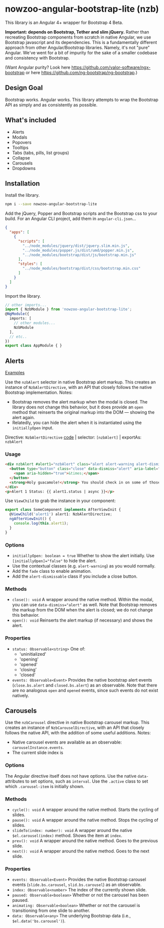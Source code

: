 # nowzoo-angular-bootstrap-lite (nzb)

This library is an Angular 4+ wrapper for  Bootstrap 4 Beta.

**Important: depends on Bootstrap, Tether and slim jQuery.** Rather than recreating Bootstrap components from scratch in native Angular, we use Bootstrap javascript and its dependencies. This is a fundamentally different approach from other Angular/Bootstrap libraries. Namely, it's not "pure" Angular. We've went for a bit of impurity for the sake of a smaller codebase and consistency with Bootstrap.

(Want Angular purity? Look here https://github.com/valor-software/ngx-bootstrap or here https://github.com/ng-bootstrap/ng-bootstrap.)

## Design Goal

Bootstrap works. Angular works. This library attempts to wrap the Bootstrap API as simply and as consistently as possible.

## What's included
 - Alerts
 - Modals
 - Popovers
 - Tooltips
 - Tabs (tabs, pills, list groups)
 - Collapse
 - Carousels
 - Dropdowns

## Installation

Install the library.
```bash
npm i --save nowzoo-angular-bootstrap-lite
```
Add the jQuery, Popper and Bootstrap scripts and the Bootstrap css to your build. For an Angular CLI project, add them in `angular-cli.json`...
```json
{
  "apps": [
    {
      "scripts": [
        "../node_modules/jquery/dist/jquery.slim.min.js",
        "../node_modules/popper.js/dist/umd/popper.min.js",
        "../node_modules/bootstrap/dist/js/bootstrap.min.js"
      ],
      "styles": [
        "../node_modules/bootstrap/dist/css/bootstrap.min.css"
      ]
    }
  ]
}
```
Import the library.
```ts
// other imports...
import { NzbModule } from 'nowzoo-angular-bootstrap-lite';
@NgModule({
  imports: [
    // other modules...
    NzbModule
  ],
  // etc..
})
export class AppModule { }
```

## Alerts

[Examples](https://nowzoo.github.io/nowzoo-angular-bootstrap-lite/alerts)

Use the `nzbAlert` selector in native Bootstrap alert markup.  This creates an instance of `NzbAlertDirective`, with an API that closely follows the native Bootstrap implementation. Notes:

- Bootstrap removes the alert markup when the modal is closed. The library does not change this behavior,
but it does provide an `open` method that reinserts the original markup into the DOM &mdash; showing the alert again.
- Relatedly, you can hide the alert when it is instantiated using the `initiallyOpen` input.


Directive:  `NzbAlertDirective` [code](https://github.com/nowzoo/nowzoo-angular-bootstrap-lite/blob/master/src/alert/nzb-alert.directive.ts)
 | selector: `[nzbAlert]` | exportAs: `nzbAlert`

### Usage

```html
<div nzbAlert #alert1="nzbAlert" class="alert alert-warning alert-dismissible fade" role="alert">
  <button type="button" class="close" data-dismiss="alert" aria-label="Close">
    <span aria-hidden="true">&times;</span>
  </button>
  <strong>Holy guacamole!</strong> You should check in on some of those fields below.
</div>
<p>Alert 1 Status: {{ alert1.status | async }}</p>
```

Use `ViewChild` to grab the instance in your component:

```ts
export class SomeComponent implements AfterViewInit {
  @ViewChild('alert1') alert1: NzbAlertDirective;
  ngAfterViewInit() {
    console.log(this.alert1);
  }
}
```

### Options

- `initiallyOpen: boolean = true` Whether to show the alert initially. Use `[initiallyOpen]="false"` to hide the alert.
- Use the contextual classes (e.g. `alert-warning`) as you would normally.
- Add the `fade` class to enable animation.
- Add the `alert-dismissable` class if you include a close button.

### Methods

- `close(): void` A wrapper around the native method. Within the modal, you can use `data-dismiss="alert"` as well. Note that Bootstrap removes the markup from the DOM when the alert is closed; we do not change this behavior.
- `open(): void` Reinserts the alert markup (if necessary) and shows the alert.

### Properties

- `status: Observable<string>` One of:
  - 'uninitialized'
  - 'opening'
  - 'opened'
  - 'closing'
  - 'closed'
- `events: Observable<Event>` Provides the native bootstrap alert events (`close.bs.alert` and `closed.bs.alert`) as an observable. Note that there are no analogous `open` and `opened` events, since such events do not exist natively.

## Carousels

Use the `nzbCarousel` directive in native Bootstrap carousel markup.  This creates an instance of `NzbCarouselDirective`, with an API that closely follows the native API, with the addition of some useful additions. Notes:

- Native carousel events are available as an observable: `carouselInstance.events`.
- The current slide index is

### Options

The Angular directive itself does not have options. Use the native `data-` attributes to set options, such as `interval`. Use the `.active` class to set which `.carousel-item` is initially shown.

### Methods

- `cycle(): void` A wrapper around the native method. Starts the cycling of slides.
- `pause(): void` A wrapper around the native method. Stops the cycling of slides.
- `slideTo(index: number): void` A wrapper around the native `$el.carousel(index)` method.  Shows the item at `index`.
- `prev(): void` A wrapper around the native method. Goes to the previous slide.
- `next(): void` A wrapper around the native method. Goes to the next slide.

### Properties
- `events: Observable<Event>` Provides the native Bootstrap carousel events (`slide.bs.carousel`, `slid.bs.carousel`) as an observable.
- `index: Observable<number>` The index of the currently shown slide.
- `paused: Observable<boolean>` Whether or not the carousel has been paused.
- `animating: Observable<boolean>` Whether or not the carousel is transitioning from one slide to another.
- `data: Observable<any>` The underlying Bootstrap data (i.e., `$el.data('bs.carousel')`).
